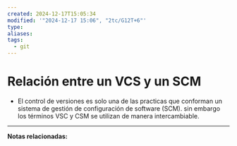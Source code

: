 ```yaml
---
created: 2024-12-17T15:05:34
modified: '"2024-12-17 15:06", "2tc/G12T+6"'
type: 
aliases: 
tags:
  - git
---
```

# Relación entre un VCS y un SCM

- El control de versiones es solo una de las practicas que conforman un sistema de gestión de configuración de software (SCM). sin embargo los términos VSC y CSM se utilizan de manera intercambiable.

--- 
 **Notas relacionadas:**
 

